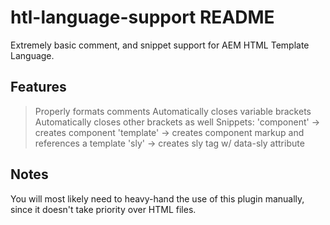 # htl-language-support README

Extremely basic comment, and snippet support for AEM HTML Template Language.

## Features

> Properly formats comments
> Automatically closes variable brackets
> Automatically closes other brackets as well
> Snippets:
> 'component' -> creates component
> 'template' -> creates component markup and references a template
> 'sly' -> creates sly tag w/ data-sly attribute

## Notes

You will most likely need to heavy-hand the use of this plugin manually, since it doesn't take priority over HTML files.
